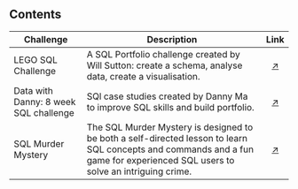 ## Contents

| Challenge | Description | Link |
|----------|----------|:----------:|
| LEGO SQL Challenge | A SQL Portfolio challenge created by Will Sutton: create a schema, analyse data, create a visualisation. | [↗️](https://github.com/duonglindaa/SQL_challenges/tree/main/LEGO%20SQL%20Challenge) |
| Data with Danny: 8 week SQL challenge | SQl case studies created by Danny Ma to improve SQL skills and build portfolio. | [↗️](https://github.com/duonglindaa/SQL_challenges/tree/main/Data%20with%20Danny-%208%20week%20challenge) |
|SQL Murder Mystery|The SQL Murder Mystery is designed to be both a self-directed lesson to learn SQL concepts and commands and a fun game for experienced SQL users to solve an intriguing crime.|[↗️](https://github.com/duonglindaa/SQL_challenges/tree/main/SQL%20Murder%20Mystery)|
